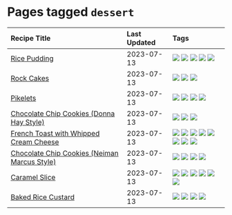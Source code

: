 # Pages tagged `dessert`

|Recipe Title|Last Updated|Tags
|:---|:---|:---|
|[Rice Pudding](../recipes/ricepudding.md)|2023-07-13|[![](https://img.shields.io/badge/tag-dairy-1754e4)](../tags/dairy.md) [![](https://img.shields.io/badge/tag-dessert-e2596)](../tags/dessert.md) [![](https://img.shields.io/badge/tag-easy-10cdd6)](../tags/easy.md) [![](https://img.shields.io/badge/tag-rice-13fda6)](../tags/rice.md) [![](https://img.shields.io/badge/tag-rice_cooker-94b8ca)](../tags/rice_cooker.md)|
|[Rock Cakes](../recipes/rockcakes.md)|2023-07-13|[![](https://img.shields.io/badge/tag-baked-28ab17)](../tags/baked.md) [![](https://img.shields.io/badge/tag-dessert-e2596)](../tags/dessert.md) [![](https://img.shields.io/badge/tag-family-f1d19f)](../tags/family.md)|
|[Pikelets](../recipes/pikelets.md)|2023-07-13|[![](https://img.shields.io/badge/tag-breakfast-af803c)](../tags/breakfast.md) [![](https://img.shields.io/badge/tag-dessert-e2596)](../tags/dessert.md) [![](https://img.shields.io/badge/tag-family-f1d19f)](../tags/family.md) [![](https://img.shields.io/badge/tag-fried-b6c680)](../tags/fried.md)|
|[Chocolate Chip Cookies (Donna Hay Style)](../recipes/chocolatechipcookiesdonnahay.md)|2023-07-13|[![](https://img.shields.io/badge/tag-baked-28ab17)](../tags/baked.md) [![](https://img.shields.io/badge/tag-chocolate-8f457a)](../tags/chocolate.md) [![](https://img.shields.io/badge/tag-dessert-e2596)](../tags/dessert.md)|
|[French Toast with Whipped Cream Cheese](../recipes/frenchtoastwhippedcreamcheese.md)|2023-07-13|[![](https://img.shields.io/badge/tag-amazing-4e6ea)](../tags/amazing.md) [![](https://img.shields.io/badge/tag-breakfast-af803c)](../tags/breakfast.md) [![](https://img.shields.io/badge/tag-dairy-1754e4)](../tags/dairy.md) [![](https://img.shields.io/badge/tag-dessert-e2596)](../tags/dessert.md) [![](https://img.shields.io/badge/tag-fried-b6c680)](../tags/fried.md) [![](https://img.shields.io/badge/tag-large_quantity-6984a1)](../tags/large_quantity.md) [![](https://img.shields.io/badge/tag-messy-b7439e)](../tags/messy.md) [![](https://img.shields.io/badge/tag-mine-ad1215)](../tags/mine.md)|
|[Chocolate Chip Cookies (Neiman Marcus Style)](../recipes/chocolatechipcookiesneimanmarcus.md)|2023-07-13|[![](https://img.shields.io/badge/tag-amazing-4e6ea)](../tags/amazing.md) [![](https://img.shields.io/badge/tag-baked-28ab17)](../tags/baked.md) [![](https://img.shields.io/badge/tag-chocolate-8f457a)](../tags/chocolate.md) [![](https://img.shields.io/badge/tag-dessert-e2596)](../tags/dessert.md)|
|[Caramel Slice](../recipes/caramelslice.md)|2023-07-13|[![](https://img.shields.io/badge/tag-amazing-4e6ea)](../tags/amazing.md) [![](https://img.shields.io/badge/tag-baked-28ab17)](../tags/baked.md) [![](https://img.shields.io/badge/tag-chocolate-8f457a)](../tags/chocolate.md) [![](https://img.shields.io/badge/tag-dairy-1754e4)](../tags/dairy.md) [![](https://img.shields.io/badge/tag-dessert-e2596)](../tags/dessert.md) [![](https://img.shields.io/badge/tag-long_prep_time-208450)](../tags/long_prep_time.md)|
|[Baked Rice Custard](../recipes/bakedricecustard.md)|2023-07-13|[![](https://img.shields.io/badge/tag-baked-28ab17)](../tags/baked.md) [![](https://img.shields.io/badge/tag-dairy-1754e4)](../tags/dairy.md) [![](https://img.shields.io/badge/tag-dessert-e2596)](../tags/dessert.md) [![](https://img.shields.io/badge/tag-rice-13fda6)](../tags/rice.md)|